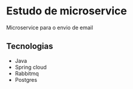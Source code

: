# Estudo de microservice
  Microservice para o envio de email

## Tecnologias
- Java
- Spring cloud
- Rabbitmq
- Postgres


